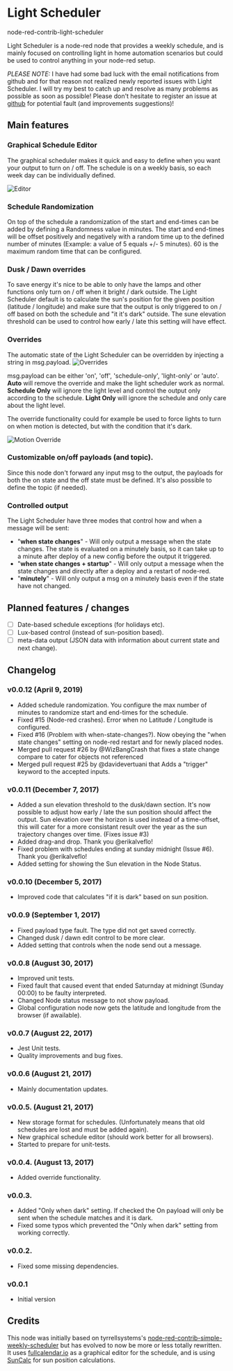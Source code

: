 # Light Scheduler

node-red-contrib-light-scheduler

Light Scheduler is a node-red node that provides a weekly schedule, and is mainly focused on controlling light in home automation scenarios but could be used to control anything in your node-red setup.

_PLEASE NOTE:_ I have had some bad luck with the email notifications from github and for that reason not realized newly reported issues with Light Scheduler. I will try my best to catch up and resolve as many problems as possible as soon as possible! Please don't hesitate to register an issue at [github](https://github.com/niklaswall/node-red-contrib-light-scheduler/issues) for potential fault (and improvements suggestions)!

## Main features

### Graphical Schedule Editor

The graphical scheduler makes it quick and easy to define when you want your output to turn on / off.
The schedule is on a weekly basis, so each week day can be individually defined.

![Editor](https://raw.githubusercontent.com/niklaswall/node-red-contrib-light-scheduler/master/screenshots/editor.png 'Editor')

### Schedule Randomization

On top of the schedule a randomization of the start and end-times can be added by defining a Randomness value in minutes. The start and end-times will be offset positively and negatively with a random time up to the defined number of minutes (Example: a value of 5 equals +/- 5 minutes). 60 is the maximum random time that can be configured.

### Dusk / Dawn overrides

To save energy it's nice to be able to only have the lamps and other functions only turn on / off when it bright / dark outside.
The Light Scheduler default is to calculate the sun's position for the given position (latitude / longitude) and make sure that the output is only triggered to on / off based on both the schedule and "it it's dark" outside. The sune elevation threshold can be used to control how early / late this setting will have effect.

### Overrides

The automatic state of the Light Scheduler can be overridden by injecting a string in msg.payload.
![Overrides](https://github.com/niklaswall/node-red-contrib-light-scheduler/raw/master/screenshots/override.png 'Overrides')

msg.payload can be either 'on', 'off', 'schedule-only', 'light-only' or 'auto'. **Auto** will remove the override and make the light scheduler work as normal. **Schedule Only** will ignore the light level and control the output only according to the schedule. **Light Only** will ignore the schedule and only care about the light level.

The override functionality could for example be used to force lights to turn on when motion is detected, but with the condition that it's dark.

![Motion Override](https://raw.githubusercontent.com/niklaswall/node-red-contrib-light-scheduler/master/screenshots/motion_override.png 'Motion Override')

### Customizable on/off payloads (and topic).

Since this node don't forward any input msg to the output, the payloads for both the on state and the off state must be defined. It's also possible to define the topic (if needed).

### Controlled output

The Light Scheduler have three modes that control how and when a message will be sent:

- "**when state changes**" - Will only output a message when the state changes. The state is evaluated on a minutely basis, so it can take up to a minute after deploy of a new config before the output it triggered.
- "**when state changes + startup**" - Will only output a message when the state changes and directly after a deploy and a restart of node-red.
- "**minutely**" - Will only output a msg on a minutely basis even if the state have not changed.

## Planned features / changes

- [ ] Date-based schedule exceptions (for holidays etc).
- [ ] Lux-based control (instead of sun-position based).
- [ ] meta-data output (JSON data with information about current state and next change).

## Changelog

### v0.0.12 (April 9, 2019)

- Added schedule randomization. You configure the max number of minutes to randomize start and end-times for the schedule.
- Fixed #15 (Node-red crashes). Error when no Latitude / Longitude is configured.
- Fixed #16 (Problem with when-state-changes?). Now obeying the "when state changes" setting on node-red restart and for newly placed nodes.
- Merged pull request #26 by @WizBangCrash that fixes a state change compare to cater for objects not referenced
- Merged pull request #25 by @davidevertuani that Adds a "trigger" keyword to the accepted inputs.

### v0.0.11 (December 7, 2017)

- Added a sun elevation threshold to the dusk/dawn section. It's now possible to adjust how early / late the sun position should affect the output. Sun elevation over the horizon is used instead of a time-offset, this will cater for a more consistant result over the year as the sun trajectory changes over time. (Fixes issue #3)
- Added drag-and drop. Thank you @erikalveflo!
- Fixed problem with schedules ending at sunday midnight (Issue #6). Thank you @erikalveflo!
- Added setting for showing the Sun elevation in the Node Status.

### v0.0.10 (December 5, 2017)

- Improved code that calculates "if it is dark" based on sun position.

### v0.0.9 (September 1, 2017)

- Fixed payload type fault. The type did not get saved correctly.
- Changed dusk / dawn edit control to be more clear.
- Added setting that controls when the node send out a message.

### v0.0.8 (August 30, 2017)

- Improved unit tests.
- Fixed fault that caused event that ended Saturnday at midningt (Sunday 00:00) to be faulty interpreted.
- Changed Node status message to not show payload.
- Global configuration node now gets the latitude and longitude from the browser (if awailable).

### v0.0.7 (August 22, 2017)

- Jest Unit tests.
- Quality improvements and bug fixes.

### v0.0.6 (August 21, 2017)

- Mainly documentation updates.

### v0.0.5. (August 21, 2017)

- New storage format for schedules. (Unfortunately means that old schedules are lost and must be added again).
- New graphical schedule editor (should work better for all browsers).
- Started to prepare for unit-tests.

### v0.0.4. (August 13, 2017)

- Added override functionality.

### v0.0.3.

- Added "Only when dark" setting. If checked the On payload will only be sent when the schedule matches and it is dark.
- Fixed some typos which prevented the "Only when dark" setting from working correctly.

### v0.0.2.

- Fixed some missing dependencies.

### v0.0.1

- Initial version

## Credits

This node was initially based on tyrrellsystems's [node-red-contrib-simple-weekly-scheduler](https://github.com/tyrrellsystems/node-red-contrib-simple-weekly-scheduler) but has evolved to now be more or less totally rewritten. It uses [fullcalendar.io](https://fullcalendar.io/) as a graphical editor for the schedule, and is using [SunCalc](https://github.com/mourner/suncalc) for sun position calculations.
